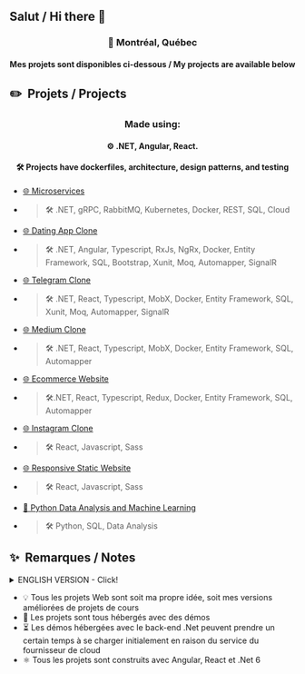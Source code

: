 ## Salut / Hi there 👋

<div align="center">
<!--   <img src="https://github.com/nickmnt/nickmnt/blob/main/assets/quebec_flag.jpg?raw=true" alt="Québec"/>&nbsp;
  <img src="https://github.com/nickmnt/nickmnt/blob/main/assets/canada_flag.jpg?raw=true" alt="Canada"/> -->
  <h3 align="center">📍 Montréal, Québec</h4>
  <h4 align="center">Mes projets sont disponibles ci-dessous / My projects are available below</h4>
</div>

## ✏️ &nbsp;Projets / Projects

<h3 align="center">Made using:</h3>
<h4 align="center">⚙️ .NET, Angular, React.</h4>
<h4 align="center">🛠️ Projects have dockerfiles, architecture, design patterns, and testing</h4>


<!-- BLOG-POST-LIST:START -->
- [🌐 Microservices](https://github.com/nickmnt/microservice)
- > 🛠️ .NET, gRPC, RabbitMQ, Kubernetes, Docker, REST, SQL, Cloud
- [🌐 Dating App Clone](https://github.com/nickmnt/dating-app)
- > 🛠️ .NET, Angular, Typescript, RxJs, NgRx, Docker, Entity Framework, SQL, Bootstrap, Xunit, Moq, Automapper, SignalR
- [🌐 Telegram Clone](https://github.com/nickmnt/react-talk)
- > 🛠️ .NET, React, Typescript, MobX, Docker, Entity Framework, SQL, Xunit, Moq, Automapper, SignalR
- [🌐 Medium Clone](https://github.com/nickmnt/medium_clone)
- > 🛠️ .NET, React, Typescript, MobX, Docker, Entity Framework, SQL, Automapper
- [🌐 Ecommerce Website](https://github.com/nickmnt/shop)
- > 🛠️.NET, React, Typescript, Redux, Docker, Entity Framework, SQL, Automapper
- [🌐 Instagram Clone](https://github.com/nickmnt/instagram)
- > 🛠️ React, Javascript, Sass
- [🌐 Responsive Static Website](https://github.com/nickmnt/rockstone)
- > 🛠️ React, Javascript, Sass
- [🤖 Python Data Analysis and Machine Learning](https://github.com/nickmnt/data)
- > 🛠️ Python, SQL, Data Analysis
## ✨ &nbsp;Remarques / Notes  
<details>
  <summary>ENGLISH VERSION - Click!</summary>
  <ul>  
    <li style="list-style: none; position: relative;">💡 All web projects are either my own idea or my upgraded versions of course projects</li>
    <li style="list-style: none; position: relative;">🚀 Projects are all hosted with demos</li>
    <li style="list-style: none; position: relative;">⏳ Hosted demos with .Net back-end take long to load at first because of cloud provider's service</li>
    <li style="list-style: none; position: relative;">⚛️ All projects are with Angular, React and .Net 6</li>
  </ul>
</details>

<!-- BLOG-POST-LIST:START -->
- 💡 Tous les projets Web sont soit ma propre idée, soit mes versions améliorées de projets de cours
- 🚀 Les projets sont tous hébergés avec des démos
- ⏳ Les démos hébergées avec le back-end .Net peuvent prendre un certain temps à se charger initialement en raison du service du fournisseur de cloud
- ⚛️ Tous les projets sont construits avec Angular, React et .Net 6


<!-- BLOG-POST-LIST:END -->

&nbsp;

  

<!--
**nimamt/nimamt** is a ✨ _special_ ✨ repository because its `README.md` (this file) appears on your GitHub profile.

Here are some ideas to get you started:

- 🔭 I’m currently working on ...
- 🌱 I’m currently learning ...
- 👯 I’m looking to collaborate on ...
- 🤔 I’m looking for help with ...
- 💬 Ask me about ...
- 📫 How to reach me: ...
- 😄 Pronouns: ...
- ⚡ Fun fact: ...
-->
